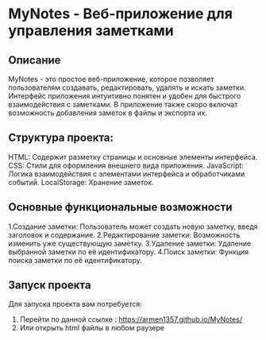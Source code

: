 # MyNotes - Веб-приложение для управления заметками

## Описание
MyNotes - это простое веб-приложение, которое позволяет пользователям создавать, редактировать, удалять и искать заметки. Интерфейс приложения интуитивно понятен и удобен для быстрого взаимодействия с заметками. В приложение также скоро включат возможность добавления заметок в файлы и экспорта их.

## Структура проекта:
  HTML: Содержит разметку страницы и основные элементы интерфейса.
  CSS: Стили для оформления внешнего вида приложения.
  JavaScript: Логика взаимодействия с элементами интерфейса и обработчиками событий.
  LocalStorage: Хранение заметок.

## Основные функциональные возможности
  1.Создание заметки: Пользователь может создать новую заметку, введя заголовок и содержание.
  2.Редактирование заметки: Возможность изменить уже существующую заметку.
  3.Удаление заметки: Удаление выбранной заметки по её идентификатору.
  4.Поиск заметки: Функция поиска заметки по её идентификатору.

## Запуск проекта
Для запуска проекта вам потребуется:
  1. Перейти по данной ссылке : https://armen1357.github.io/MyNotes/
  2. Или открыть html файлы в любом раузере
